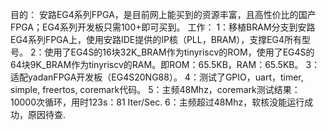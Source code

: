 目的：
安路EG4系列FPGA，是目前网上能买到的资源丰富，且高性价比的国产FPGA；EG4系列开发板只需100+即可买到。
工作：
1：移植BRAM分支到安路EG4系列FPGA上，使用安路IDE提供的IP核（PLL，BRAM），支撑EG4所有型号。
2：使用了EG4S的16块32K_BRAM作为tinyriscv的ROM，使用了EG4S的64块9K_BRAM作为tinyriscv的RAM。即ROM：65.5KB，RAM：65.5KB。
3：适配yadanFPGA开发板（EG4S20NG88）。
4：测试了GPIO，uart，timer, simple, freertos, coremark代码。
5：主频48Mhz，coremark测试结果：10000次循环，用时123s：81 Iter/Sec.
6：主频超过48Mhz，软核没能运行成功，原因待查.